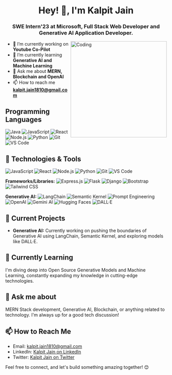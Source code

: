 <h1 align="center">Hey! 👋,  I'm Kalpit Jain</h1>
<h3 align="center">SWE Intern'23 at Microsoft, Full Stack Web Developer and Generative AI Application Developer.</h3>
<img
  align="right"
  alt="Coding"
  width="300"
  src="https://miro.medium.com/v2/resize:fit:1360/format:webp/1*zVnWJtyGOX_kUIDm6ccCfQ.gif"
/>


- 🔭 I’m currently working on **Youtube Co-Pilot**
- 🌱 I’m currently
learning **Generative AI **and** Machine Learning** 
- 💬 Ask me about **MERN, Blockchain and OpenAI** 
- 📫 How to reach me **kalpit.jain1810@gmail.com**

## Programming Languages

![Java](https://img.shields.io/badge/-Java-F7DF1E?logo=java&logoColor=white&style=flat)
![JavaScript](https://img.shields.io/badge/-JavaScript-F7DF1E?logo=javascript&logoColor=white&style=flat)
![React](https://img.shields.io/badge/-React-61DAFB?logo=react&logoColor=white&style=flat)
![Node.js](https://img.shields.io/badge/-Node.js-339933?logo=node.js&logoColor=white&style=flat)
![Python](https://img.shields.io/badge/-Python-3776AB?logo=python&logoColor=white&style=flat)
![Git](https://img.shields.io/badge/-Git-F05032?logo=git&logoColor=white&style=flat)
![VS Code](https://img.shields.io/badge/-VS%20Code-007ACC?logo=visual-studio-code&logoColor=white&style=flat)

## 🔧 Technologies & Tools

![JavaScript](https://img.shields.io/badge/-JavaScript-F7DF1E?logo=javascript&logoColor=white&style=flat)
![React](https://img.shields.io/badge/-React-61DAFB?logo=react&logoColor=white&style=flat)
![Node.js](https://img.shields.io/badge/-Node.js-339933?logo=node.js&logoColor=white&style=flat)
![Python](https://img.shields.io/badge/-Python-3776AB?logo=python&logoColor=white&style=flat)
![Git](https://img.shields.io/badge/-Git-F05032?logo=git&logoColor=white&style=flat)
![VS Code](https://img.shields.io/badge/-VS%20Code-007ACC?logo=visual-studio-code&logoColor=white&style=flat)

**Frameworks/Libraries:**
![Express.js](https://img.shields.io/badge/-Express.js-000000?logo=express&logoColor=white&style=flat)
![Flask](https://img.shields.io/badge/-Flask-000000?logo=flask&logoColor=white&style=flat)
![Django](https://img.shields.io/badge/-Django-092E20?logo=django&logoColor=white&style=flat)
![Bootstrap](https://img.shields.io/badge/-Bootstrap-7952B3?logo=bootstrap&logoColor=white&style=flat)
![Tailwind CSS](https://img.shields.io/badge/-Tailwind_CSS-38B2AC?logo=tailwind-css&logoColor=white&style=flat)

**Generative AI:**
![LangChain](https://img.shields.io/badge/-LangChain-1E1E1E?logo=data:image/png;base64,iVBORw0KGgoAAAANSUhEUgAAAEAAAABACAYAAACqaXHeAAAQYUlEQ…)
![Semantic Kernel](https://img.shields.io/badge/-Semantic_Kernel-6550E9?logo=data:image/png;base64,iVBORw0KGgoAAAANSUhEUgAAAEAAAABACAYAAACqaXHeAAAQ2klEQ…)
![Prompt Engineering](https://img.shields.io/badge/-Prompt_Engineering-198CE2?logo=data:image/png;base64,iVBORw0KGgoAAAANSUhEUgAAAEAAAABACAYAAACqaXHeAAARyUlEQ…)
![OpenAI](https://img.shields.io/badge/-OpenAI-0082C3?logo=openai&logoColor=white&style=flat)
![Gemini AI](https://img.shields.io/badge/-Gemini_AI-3F49CC?logo=data:image/png;base64,iVBORw0KGgoAAAANSUhEUgAAAEAAAABACAYAAACqaXHeAAARWklEQ…)
![Hugging Faces](https://img.shields.io/badge/-Hugging_Faces-1766B3?logo=hugging-face&logoColor=white&style=flat)
![DALL·E](https://img.shields.io/badge/-DALL·E-000000?logo=data:image/png;base64,iVBORw0KGgoAAAANSUhEUgAAAEAAAABACAYAAACqaXHeAAAQLUlEQ…)


## 🚀 Current Projects

- **Generative AI:** Currently working on pushing the boundaries of Generative AI using LangChain, Semantic Kernel, and exploring models like DALL·E.
  
## 🌱 Currently Learning

I'm diving deep into Open Source Generative Models and Machine Learning, constantly expanding my knowledge in cutting-edge technologies.

## 💬 Ask me about

MERN Stack development, Generative AI, Blockchain, or anything related to technology. I'm always up for a good tech discussion!

## 📫 How to Reach Me

- Email: [kalpit.jain1810@gmail.com](mailto:kalpit.jain1810@gmail.com)
- LinkedIn: [Kalpit Jain on LinkedIn](https://www.linkedin.com/in/kalpitjain1810/)
- Twitter: [Kalpit Jain on Twitter](https://twitter.com/kalpitjain1810)

Feel free to connect, and let's build something amazing together! 😊
